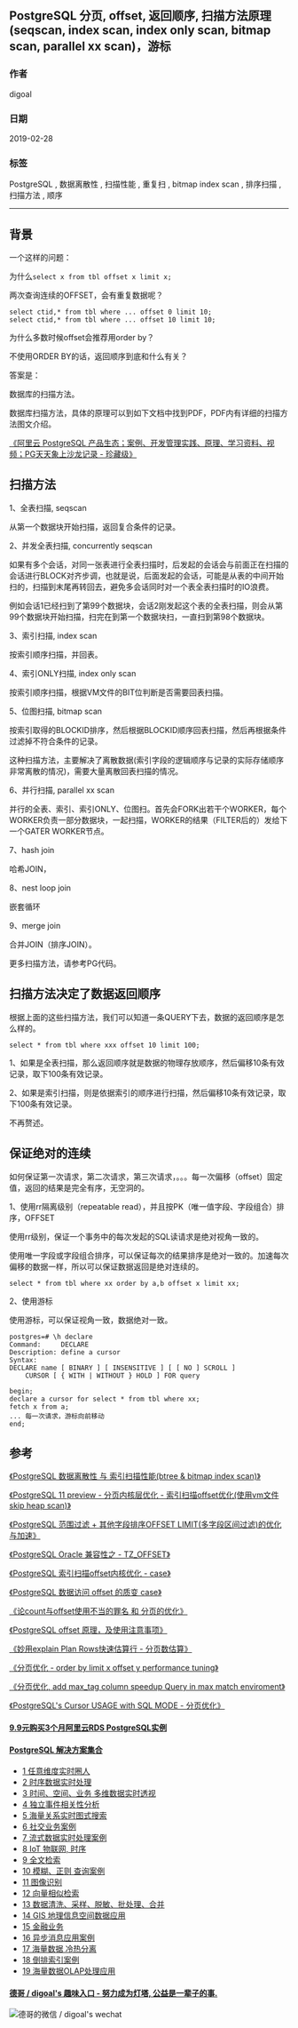 ## PostgreSQL 分页, offset, 返回顺序, 扫描方法原理(seqscan, index scan, index only scan, bitmap scan, parallel xx scan)，游标  
                                                                 
### 作者                                                                 
digoal                                                                 
                                                                 
### 日期                                                                 
2019-02-28                                                               
                                                                 
### 标签                                                                 
PostgreSQL , 数据离散性 , 扫描性能 , 重复扫 , bitmap index scan , 排序扫描 , 扫描方法 , 顺序        
                                                                 
----                                                                 
                                                                 
## 背景    
一个这样的问题：  
  
为什么```select x from tbl offset x limit x;```  
  
两次查询连续的OFFSET，会有重复数据呢？  
  
```  
select ctid,* from tbl where ... offset 0 limit 10;  
select ctid,* from tbl where ... offset 10 limit 10;  
```  
  
为什么多数时候offset会推荐用order by？  
  
不使用ORDER BY的话，返回顺序到底和什么有关？  
  
答案是：  
  
数据库的扫描方法。  
  
数据库扫描方法，具体的原理可以到如下文档中找到PDF，PDF内有详细的扫描方法图文介绍。  
  
[《阿里云 PostgreSQL 产品生态；案例、开发管理实践、原理、学习资料、视频；PG天天象上沙龙记录 - 珍藏级》](../201801/20180121_01.md)    
  
## 扫描方法  
  
1、全表扫描, seqscan  
  
从第一个数据块开始扫描，返回复合条件的记录。  
  
2、并发全表扫描, concurrently seqscan  
  
如果有多个会话，对同一张表进行全表扫描时，后发起的会话会与前面正在扫描的会话进行BLOCK对齐步调，也就是说，后面发起的会话，可能是从表的中间开始扫的，扫描到末尾再转回去，避免多会话同时对一个表全表扫描时的IO浪费。  
  
例如会话1已经扫到了第99个数据块，会话2刚发起这个表的全表扫描，则会从第99个数据块开始扫描，扫完在到第一个数据块扫，一直扫到第98个数据块。  
  
3、索引扫描, index scan  
  
按索引顺序扫描，并回表。  
  
4、索引ONLY扫描, index only scan  
  
按索引顺序扫描，根据VM文件的BIT位判断是否需要回表扫描。  
  
5、位图扫描, bitmap scan  
  
按索引取得的BLOCKID排序，然后根据BLOCKID顺序回表扫描，然后再根据条件过滤掉不符合条件的记录。  
  
这种扫描方法，主要解决了离散数据(索引字段的逻辑顺序与记录的实际存储顺序非常离散的情况)，需要大量离散回表扫描的情况。  
  
6、并行扫描, parallel xx scan  
  
并行的全表、索引、索引ONLY、位图扫。首先会FORK出若干个WORKER，每个WORKER负责一部分数据块，一起扫描，WORKER的结果（FILTER后的）发给下一个GATER WORKER节点。  
  
7、hash join  
  
哈希JOIN，  
  
8、nest loop join  
  
嵌套循环  
  
9、merge join  
  
合并JOIN（排序JOIN）。  
  
更多扫描方法，请参考PG代码。  
  
## 扫描方法决定了数据返回顺序  
根据上面的这些扫描方法，我们可以知道一条QUERY下去，数据的返回顺序是怎么样的。  
  
```  
select * from tbl where xxx offset 10 limit 100;  
```  
  
1、如果是全表扫描，那么返回顺序就是数据的物理存放顺序，然后偏移10条有效记录，取下100条有效记录。  
  
2、如果是索引扫描，则是依据索引的顺序进行扫描，然后偏移10条有效记录，取下100条有效记录。  
  
不再赘述。  
  
## 保证绝对的连续  
如何保证第一次请求，第二次请求，第三次请求，。。。每一次偏移（offset）固定值，返回的结果是完全有序，无空洞的。  
  
1、使用rr隔离级别（repeatable read），并且按PK（唯一值字段、字段组合）排序，OFFSET  
  
使用rr级别，保证一个事务中的每次发起的SQL读请求是绝对视角一致的。  
  
使用唯一字段或字段组合排序，可以保证每次的结果排序是绝对一致的。加速每次偏移的数据一样，所以可以保证数据返回是绝对连续的。  
  
```  
select * from tbl where xx order by a,b offset x limit xx;  
```  
  
2、使用游标  
  
使用游标，可以保证视角一致，数据绝对一致。  
  
```  
postgres=# \h declare  
Command:     DECLARE  
Description: define a cursor  
Syntax:  
DECLARE name [ BINARY ] [ INSENSITIVE ] [ [ NO ] SCROLL ]  
    CURSOR [ { WITH | WITHOUT } HOLD ] FOR query  
```  
  
```  
begin;  
declare a cursor for select * from tbl where xx;  
fetch x from a;  
... 每一次请求，游标向前移动    
end;  
```  
  
## 参考  
[《PostgreSQL 数据离散性 与 索引扫描性能(btree & bitmap index scan)》](../201804/20180402_01.md)  
  
[《PostgreSQL 11 preview - 分页内核层优化 - 索引扫描offset优化(使用vm文件skip heap scan)》](../201803/20180322_09.md)    
  
[《PostgreSQL 范围过滤 + 其他字段排序OFFSET LIMIT(多字段区间过滤)的优化与加速》](../201801/20180122_02.md)    
  
[《PostgreSQL Oracle 兼容性之 - TZ_OFFSET》](../201609/20160920_03.md)    
  
[《PostgreSQL 索引扫描offset内核优化 - case》](../201607/20160717_01.md)    
  
[《PostgreSQL 数据访问 offset 的质变 case》](../201607/20160715_02.md)    
  
[《论count与offset使用不当的罪名 和 分页的优化》](../201605/20160506_01.md)    
  
[《PostgreSQL offset 原理，及使用注意事项》](../201604/20160402_02.md)    
  
[《妙用explain Plan Rows快速估算行 - 分页数估算》](../201509/20150919_02.md)    
  
[《分页优化 - order by limit x offset y performance tuning》](../201402/20140211_01.md)    
  
[《分页优化, add max_tag column speedup Query in max match enviroment》](../201206/20120620_01.md)    
  
[《PostgreSQL's Cursor USAGE with SQL MODE - 分页优化》](../201102/20110216_02.md)    
  
  
  
  
  
  
  
  
  
  
  
  
  
  
  
  
  
  
  
  
  
  
  
  
  
  
  
  
  
  
  
  
  
  
  
  
  
  
  
  
  
  
#### [9.9元购买3个月阿里云RDS PostgreSQL实例](https://www.aliyun.com/database/postgresqlactivity "57258f76c37864c6e6d23383d05714ea")
  
  
#### [PostgreSQL 解决方案集合](https://yq.aliyun.com/topic/118 "40cff096e9ed7122c512b35d8561d9c8")
- [1 任意维度实时圈人](https://yq.aliyun.com/topic/118 "40cff096e9ed7122c512b35d8561d9c8")
- [2 时序数据实时处理](https://yq.aliyun.com/topic/118 "40cff096e9ed7122c512b35d8561d9c8")
- [3 时间、空间、业务 多维数据实时透视](https://yq.aliyun.com/topic/118 "40cff096e9ed7122c512b35d8561d9c8")
- [4 独立事件相关性分析](https://yq.aliyun.com/topic/118 "40cff096e9ed7122c512b35d8561d9c8")
- [5 海量关系实时图式搜索](https://yq.aliyun.com/topic/118 "40cff096e9ed7122c512b35d8561d9c8")
- [6 社交业务案例](https://yq.aliyun.com/topic/118 "40cff096e9ed7122c512b35d8561d9c8")
- [7 流式数据实时处理案例](https://yq.aliyun.com/topic/118 "40cff096e9ed7122c512b35d8561d9c8")
- [8 IoT 物联网, 时序](https://yq.aliyun.com/topic/118 "40cff096e9ed7122c512b35d8561d9c8")
- [9 全文检索](https://yq.aliyun.com/topic/118 "40cff096e9ed7122c512b35d8561d9c8")
- [10 模糊、正则 查询案例](https://yq.aliyun.com/topic/118 "40cff096e9ed7122c512b35d8561d9c8")
- [11 图像识别](https://yq.aliyun.com/topic/118 "40cff096e9ed7122c512b35d8561d9c8")
- [12 向量相似检索](https://yq.aliyun.com/topic/118 "40cff096e9ed7122c512b35d8561d9c8")
- [13 数据清洗、采样、脱敏、批处理、合并](https://yq.aliyun.com/topic/118 "40cff096e9ed7122c512b35d8561d9c8")
- [14 GIS 地理信息空间数据应用](https://yq.aliyun.com/topic/118 "40cff096e9ed7122c512b35d8561d9c8")
- [15 金融业务](https://yq.aliyun.com/topic/118 "40cff096e9ed7122c512b35d8561d9c8")
- [16 异步消息应用案例](https://yq.aliyun.com/topic/118 "40cff096e9ed7122c512b35d8561d9c8")
- [17 海量数据 冷热分离](https://yq.aliyun.com/topic/118 "40cff096e9ed7122c512b35d8561d9c8")
- [18 倒排索引案例](https://yq.aliyun.com/topic/118 "40cff096e9ed7122c512b35d8561d9c8")
- [19 海量数据OLAP处理应用](https://yq.aliyun.com/topic/118 "40cff096e9ed7122c512b35d8561d9c8")
  
  
#### [德哥 / digoal's 趣味入口 - 努力成为灯塔, 公益是一辈子的事.](https://github.com/digoal/blog/blob/master/README.md "22709685feb7cab07d30f30387f0a9ae")
  
  
![德哥的微信 / digoal's wechat](../pic/digoal_weixin.jpg "f7ad92eeba24523fd47a6e1a0e691b59")
  
